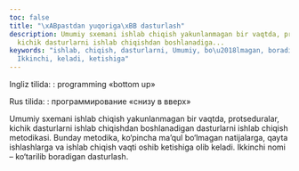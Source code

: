 ```yaml
---
toc: false
title: "\xABpastdan yuqoriga\xBB dasturlash"
description: Umumiy sxemani ishlab chiqish yakunlanmagan bir vaqtda, protseduralar,
  kichik dasturlarni ishlab chiqishdan boshlanadiga...
keywords: "ishlab, chiqish, dasturlarni, Umumiy, bo\u2018lmagan, boradigan, ko\u2018tarilib,
  Ikkinchi, keladi, ketishiga"
---
```


Ingliz tilida:
:   programming «bottom up»

Rus tilida:
:   программирование «снизу в вверх»

Umumiy sxemani ishlab chiqish yakunlanmagan bir vaqtda, protseduralar, kichik dasturlarni ishlab chiqishdan boshlanadigan dasturlarni ishlab chiqish metodikasi. Bunday metodika, ko‘pincha ma’qul bo‘lmagan natijalarga, qayta ishlashlarga va ishlab chiqish vaqti oshib ketishiga olib keladi. Ikkinchi nomi – ko‘tarilib boradigan dasturlash.